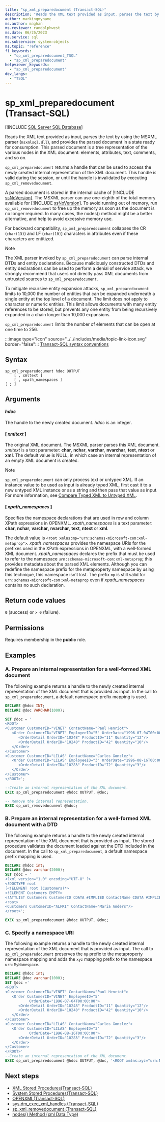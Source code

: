 ```yaml
---
title: "sp_xml_preparedocument (Transact-SQL)"
description: "Reads the XML text provided as input, parses the text by using the MSXML parser, and provides the parsed document."
author: markingmyname
ms.author: maghan
ms.reviewer: randolphwest
ms.date: 06/26/2023
ms.service: sql
ms.subservice: system-objects
ms.topic: "reference"
f1_keywords:
  - "sp_xml_preparedocument_TSQL"
  - "sp_xml_preparedocument"
helpviewer_keywords:
  - "sp_xml_preparedocument"
dev_langs:
  - "TSQL"
---
```

# sp_xml_preparedocument (Transact-SQL)

[!INCLUDE [SQL Server SQL Database](../../includes/applies-to-version/sql-asdb.md)]

Reads the XML text provided as input, parses the text by using the MSXML parser (`msxmlsql.dll`), and provides the parsed document in a state ready for consumption. This parsed document is a tree representation of the various nodes in the XML document: elements, attributes, text, comments, and so on.

`sp_xml_preparedocument` returns a handle that can be used to access the newly created internal representation of the XML document. This handle is valid during the session, or until the handle is invalidated by executing `sp_xml_removedocument`.

A parsed document is stored in the internal cache of [!INCLUDE [ssNoVersion](../../includes/ssnoversion-md.md)]. The MSXML parser can use one-eighth of the total memory available for [!INCLUDE [ssNoVersion](../../includes/ssnoversion-md.md)]. To avoid running out of memory, run `sp_xml_removedocument` to free up the memory as soon as the document is no longer required. In many cases, the nodes() method might be a better alternative, and help to avoid excessive memory use.

For backward compatibility, `sp_xml_preparedocument` collapses the CR (`char(13)`) and LF (`char(10)`) characters in attributes even if these characters are entitized.

> [!NOTE]  
> The XML parser invoked by `sp_xml_preparedocument` can parse internal DTDs and entity declarations. Because maliciously constructed DTDs and entity declarations can be used to perform a denial of service attack, we strongly recommend that users not directly pass XML documents from untrusted sources to `sp_xml_preparedocument`.  
>  
> To mitigate recursive entity expansion attacks, `sp_xml_preparedocument` limits to 10,000 the number of entities that can be expanded underneath a single entity at the top level of a document. The limit does not apply to character or numeric entities. This limit allows documents with many entity references to be stored, but prevents any one entity from being recursively expanded in a chain longer than 10,000 expansions.

`sp_xml_preparedocument` limits the number of elements that can be open at one time to 256.

:::image type="icon" source="../../includes/media/topic-link-icon.svg" border="false"::: [Transact-SQL syntax conventions](../../t-sql/language-elements/transact-sql-syntax-conventions-transact-sql.md)

## Syntax

```syntaxsql
sp_xml_preparedocument hdoc OUTPUT
    [ , xmltext ]
    [ , xpath_namespaces ]
[ ; ]
```

## Arguments

#### *hdoc*

The handle to the newly created document. *hdoc* is an integer.

#### [ *xmltext* ]

The original XML document. The MSXML parser parses this XML document. *xmltext* is a text parameter: **char**, **nchar**, **varchar**, **nvarchar**, **text**, **ntext** or **xml**. The default value is NULL, in which case an internal representation of an empty XML document is created.

> [!NOTE]  
> `sp_xml_preparedocument` can only process text or untyped XML. If an instance value to be used as input is already typed XML, first cast it to a new untyped XML instance or as a string and then pass that value as input. For more information, see [Compare Typed XML to Untyped XML](../../relational-databases/xml/compare-typed-xml-to-untyped-xml.md).

#### [ *xpath_namespaces* ]

Specifies the namespace declarations that are used in row and column XPath expressions in OPENXML. *xpath_namespaces* is a text parameter: **char**, **nchar**, **varchar**, **nvarchar**, **text**, **ntext** or **xml**.

The default value is `<root xmlns:mp="urn:schemas-microsoft-com:xml-metaprop">`. *xpath_namespaces* provides the namespace URIs for the prefixes used in the XPath expressions in OPENXML, with a well-formed XML document. *xpath_namespaces* declares the prefix that must be used to refer to the namespace `urn:schemas-microsoft-com:xml-metaprop`; this provides metadata about the parsed XML elements. Although you can redefine the namespace prefix for the metaproperty namespace by using this technique, this namespace isn't lost. The prefix `mp` is still valid for `urn:schemas-microsoft-com:xml-metaprop` even if *xpath_namespaces* contains no such declaration.

## Return code values

`0` (success) or `> 0` (failure).

## Permissions

Requires membership in the **public** role.

## Examples

### A. Prepare an internal representation for a well-formed XML document

The following example returns a handle to the newly created internal representation of the XML document that is provided as input. In the call to `sp_xml_preparedocument`, a default namespace prefix mapping is used.

```sql
DECLARE @hdoc INT;
DECLARE @doc VARCHAR(1000);

SET @doc = '
<ROOT>
<Customer CustomerID="VINET" ContactName="Paul Henriot">
   <Order CustomerID="VINET" EmployeeID="5" OrderDate="1996-07-04T00:00:00">
      <OrderDetail OrderID="10248" ProductID="11" Quantity="12"/>
      <OrderDetail OrderID="10248" ProductID="42" Quantity="10"/>
   </Order>
</Customer>
<Customer CustomerID="LILAS" ContactName="Carlos Gonzlez">
   <Order CustomerID="LILAS" EmployeeID="3" OrderDate="1996-08-16T00:00:00">
      <OrderDetail OrderID="10283" ProductID="72" Quantity="3"/>
   </Order>
</Customer>
</ROOT>';

--Create an internal representation of the XML document.
EXEC sp_xml_preparedocument @hdoc OUTPUT, @doc;

-- Remove the internal representation.
EXEC sp_xml_removedocument @hdoc;
```

### B. Prepare an internal representation for a well-formed XML document with a DTD

The following example returns a handle to the newly created internal representation of the XML document that is provided as input. The stored procedure validates the document loaded against the DTD included in the document. In the call to `sp_xml_preparedocument`, a default namespace prefix mapping is used.

```sql
DECLARE @hdoc int;
DECLARE @doc varchar(2000);
SET @doc = '
<?xml version="1.0" encoding="UTF-8" ?>
<!DOCTYPE root
[<!ELEMENT root (Customers)*>
<!ELEMENT Customers EMPTY>
<!ATTLIST Customers CustomerID CDATA #IMPLIED ContactName CDATA #IMPLIED>]>
<root>
<Customers CustomerID="ALFKI" ContactName="Maria Anders"/>
</root>';

EXEC sp_xml_preparedocument @hdoc OUTPUT, @doc;
```

### C. Specify a namespace URI

The following example returns a handle to the newly created internal representation of the XML document that is provided as input. The call to `sp_xml_preparedocument` preserves the `mp` prefix to the metaproperty namespace mapping and adds the `xyz` mapping prefix to the namespace `urn:MyNamespace`.

```sql
DECLARE @hdoc int;
DECLARE @doc varchar(1000);
SET @doc ='
<ROOT>
<Customer CustomerID="VINET" ContactName="Paul Henriot">
   <Order CustomerID="VINET" EmployeeID="5"
           OrderDate="1996-07-04T00:00:00">
      <OrderDetail OrderID="10248" ProductID="11" Quantity="12"/>
      <OrderDetail OrderID="10248" ProductID="42" Quantity="10"/>
   </Order>
</Customer>
<Customer CustomerID="LILAS" ContactName="Carlos Gonzlez">
   <Order CustomerID="LILAS" EmployeeID="3"
           OrderDate="1996-08-16T00:00:00">
      <OrderDetail OrderID="10283" ProductID="72" Quantity="3"/>
   </Order>
</Customer>
</ROOT>'
--Create an internal representation of the XML document.
EXEC sp_xml_preparedocument @hdoc OUTPUT, @doc, '<ROOT xmlns:xyz="urn:MyNamespace"/>';
```

## Next steps

- [XML Stored Procedures(Transact-SQL)](xml-stored-procedures-transact-sql.md)
- [System Stored Procedures(Transact-SQL)](system-stored-procedures-transact-sql.md)
- [OPENXML(Transact-SQL)](../../t-sql/functions/openxml-transact-sql.md)
- [sys.dm_exec_xml_handles (Transact-SQL)](../system-dynamic-management-views/sys-dm-exec-xml-handles-transact-sql.md)
- [sp_xml_removedocument (Transact-SQL)](sp-xml-removedocument-transact-sql.md)
- [nodes() Method (xml Data Type)](../../t-sql/xml/nodes-method-xml-data-type.md)
